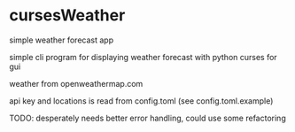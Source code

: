 # cursesWeather
simple weather forecast app

simple cli program for displaying weather forecast
with python curses for gui

weather from openweathermap.com

api key and locations is read from config.toml (see config.toml.example)

TODO: desperately needs better error handling, could use some refactoring

